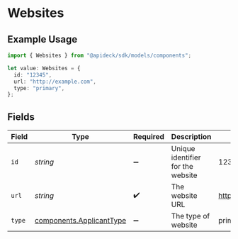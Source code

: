 # Websites

## Example Usage

```typescript
import { Websites } from "@apideck/sdk/models/components";

let value: Websites = {
  id: "12345",
  url: "http://example.com",
  type: "primary",
};
```

## Fields

| Field                                                                | Type                                                                 | Required                                                             | Description                                                          | Example                                                              |
| -------------------------------------------------------------------- | -------------------------------------------------------------------- | -------------------------------------------------------------------- | -------------------------------------------------------------------- | -------------------------------------------------------------------- |
| `id`                                                                 | *string*                                                             | :heavy_minus_sign:                                                   | Unique identifier for the website                                    | 12345                                                                |
| `url`                                                                | *string*                                                             | :heavy_check_mark:                                                   | The website URL                                                      | http://example.com                                                   |
| `type`                                                               | [components.ApplicantType](../../models/components/applicanttype.md) | :heavy_minus_sign:                                                   | The type of website                                                  | primary                                                              |